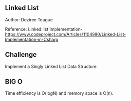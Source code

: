 ## Linked List

Author: Deziree Teague

Reference: Linked list Implementation- https://www.codeproject.com/Articles/1104980/Linked-List-Implementation-in-Csharp

## Challenge

Implement a Singly Linked List Data Structure

## BIG O

Time efficiency is O(logN) and memory space is O(n).    

